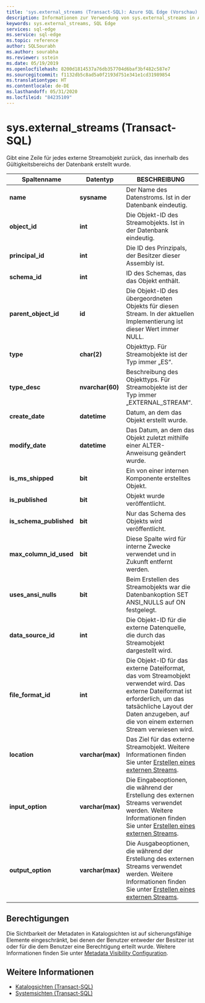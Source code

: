 ```yaml
---
title: 'sys.external_streams (Transact-SQL): Azure SQL Edge (Vorschau)'
description: Informationen zur Verwendung von sys.external_streams in Azure SQL Edge (Vorschau)
keywords: sys.external_streams, SQL Edge
services: sql-edge
ms.service: sql-edge
ms.topic: reference
author: SQLSourabh
ms.author: sourabha
ms.reviewer: sstein
ms.date: 05/19/2019
ms.openlocfilehash: 8200d1814537a76db357704d6baf3bf482c587e7
ms.sourcegitcommit: f1132db5c8ad5a0f2193d751e341e1cd31989854
ms.translationtype: HT
ms.contentlocale: de-DE
ms.lasthandoff: 05/31/2020
ms.locfileid: "84235109"
---
```

# <a name="sysexternal_streams-transact-sql"></a>sys.external_streams (Transact-SQL)

Gibt eine Zeile für jedes externe Streamobjekt zurück, das innerhalb des Gültigkeitsbereichs der Datenbank erstellt wurde.

|Spaltenname|Datentyp|BESCHREIBUNG|  
|-----------------|---------------|-----------------|
|**name**|**sysname**|Der Name des Datenstroms. Ist in der Datenbank eindeutig.|
|**object_id**|**int**|Die Objekt-ID des Streamobjekts. Ist in der Datenbank eindeutig.|
|**principal_id**|**int**|Die ID des Prinzipals, der Besitzer dieser Assembly ist.|
|**schema_id**|**int**| ID des Schemas, das das Objekt enthält.|
|**parent_object_id**|**id**| Die Objekt-ID des übergeordneten Objekts für diesen Stream. In der aktuellen Implementierung ist dieser Wert immer NULL.|
|**type**|**char(2)**|Objekttyp. Für Streamobjekte ist der Typ immer „ES“.|
|**type_desc**|**nvarchar(60)**| Beschreibung des Objekttyps. Für Streamobjekte ist der Typ immer „EXTERNAL_STREAM“.|
|**create_date**|**datetime**| Datum, an dem das Objekt erstellt wurde.|
|**modify_date**|**datetime**| Das Datum, an dem das Objekt zuletzt mithilfe einer ALTER-Anweisung geändert wurde.|
|**is_ms_shipped**|**bit**| Ein von einer internen Komponente erstelltes Objekt.|  
|**is_published**|**bit**|Objekt wurde veröffentlicht.|  
|**is_schema_published**|**bit**|Nur das Schema des Objekts wird veröffentlicht.|
|**max_column_id_used**|**bit**| Diese Spalte wird für interne Zwecke verwendet und in Zukunft entfernt werden.|  
|**uses_ansi_nulls**|**bit**| Beim Erstellen des Streamobjekts war die Datenbankoption SET ANSI_NULLS auf ON festgelegt.|
|**data_source_id**|**int**| Die Objekt-ID für die externe Datenquelle, die durch das Streamobjekt dargestellt wird. |  
|**file_format_id**|**int**| Die Objekt-ID für das externe Dateiformat, das vom Streamobjekt verwendet wird. Das externe Dateiformat ist erforderlich, um das tatsächliche Layout der Daten anzugeben, auf die von einem externen Stream verwiesen wird.| 
|**location**|**varchar(max)**| Das Ziel für das externe Streamobjekt. Weitere Informationen finden Sie unter [Erstellen eines externen Streams](overview.md). |
|**input_option**|**varchar(max)**| Die Eingabeoptionen, die während der Erstellung des externen Streams verwendet werden. Weitere Informationen finden Sie unter [Erstellen eines externen Streams](overview.md). |
|**output_option**|**varchar(max)**| Die Ausgabeoptionen, die während der Erstellung des externen Streams verwendet werden. Weitere Informationen finden Sie unter [Erstellen eines externen Streams](overview.md). | 

## <a name="permissions"></a>Berechtigungen

Die Sichtbarkeit der Metadaten in Katalogsichten ist auf sicherungsfähige Elemente eingeschränkt, bei denen der Benutzer entweder der Besitzer ist oder für die dem Benutzer eine Berechtigung erteilt wurde. Weitere Informationen finden Sie unter [Metadata Visibility Configuration](/sql/relational-databases/security/metadata-visibility-configuration/).

## <a name="see-also"></a>Weitere Informationen

- [Katalogsichten (Transact-SQL)](/sql/relational-databases/system-catalog-views/catalog-views-transact-sql/)
- [Systemsichten (Transact-SQL)](/sql/t-sql/language-reference/)
